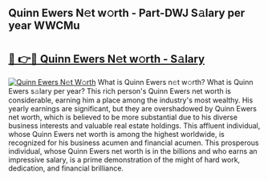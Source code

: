 ## Quinn Ewers N𝚎t w𝚘rth - Part-DWJ S𝚊lary per year WWCMu

# <h2><a href="http://gc2aex.nevu.top/?p=Quinn+Ewers">🔗 👉🔴 Quinn Ewers N𝚎t w𝚘rth - S𝚊lary</a></h2>

[![Quinn Ewers N𝚎t W𝚘rth](https://i.imgur.com/Oavwk0R.jpeg)](http://gc2aex.nevu.top/?p=Quinn+Ewers)
What is Quinn Ewers n𝚎t w𝚘rth? What is Quinn Ewers s𝚊lary per year?
This rich person's Quinn Ewers net worth is considerable, earning him a place among the industry's most wealthy. His yearly earnings are significant, but they are overshadowed by Quinn Ewers net worth, which is believed to be more substantial due to his diverse business interests and valuable real estate holdings. This affluent individual, whose Quinn Ewers net worth is among the highest worldwide, is recognized for his business acumen and financial acumen. This prosperous individual, whose Quinn Ewers net worth is in the billions and who earns an impressive salary, is a prime demonstration of the might of hard work, dedication, and financial brilliance.

